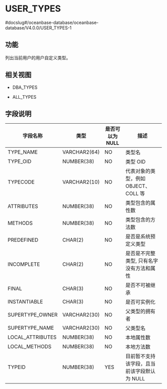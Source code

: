 USER_TYPES 
===============================
#docslug#/oceanbase-database/oceanbase-database/V4.0.0/USER_TYPES-1


功能 
-----------

列出当前用户的用户自定义类型。

相关视图 
-------------

* DBA_TYPES

  

* ALL_TYPES

  




字段说明 
-------------



|     **字段名称**     |    **类型**    | **是否可以为 NULL** |          **描述**          |
|------------------|--------------|----------------|--------------------------|
| TYPE_NAME        | VARCHAR2(64) | NO             | 类型名                      |
| TYPE_OID         | NUMBER(38)   | NO             | 类型 OID                   |
| TYPECODE         | VARCHAR2(10) | NO             | 代表对象的类型，例如 OBJECT、COLL 等 |
| ATTRIBUTES       | NUMBER(38)   | NO             | 类型包含的属性数                 |
| METHODS          | NUMBER(38)   | NO             | 类型包含的方法数                 |
| PREDEFINED       | CHAR(2)      | NO             | 是否是系统预定义类型               |
| INCOMPLETE       | CHAR(2)      | NO             | 是否是不完整类型, 只有名字没有方法和属性    |
| FINAL            | CHAR(3)      | NO             | 是否不可被继承                  |
| INSTANTIABLE     | CHAR(3)      | NO             | 是否可实例化                   |
| SUPERTYPE_OWNER  | VARCHAR2(30) | NO             | 父类型的拥有者                  |
| SUPERTYPE_NAME   | VARCHAR2(30) | NO             | 父类型名                     |
| LOCAL_ATTRIBUTES | NUMBER(38)   | NO             | 本地属性数                    |
| LOCAL_METHODS    | NUMBER(38)   | NO             | 本地方法数                    |
| TYPEID           | NUMBER(38)   | YES            | 目前暂不支持该字段，且当前该字段默认为 NULL |



